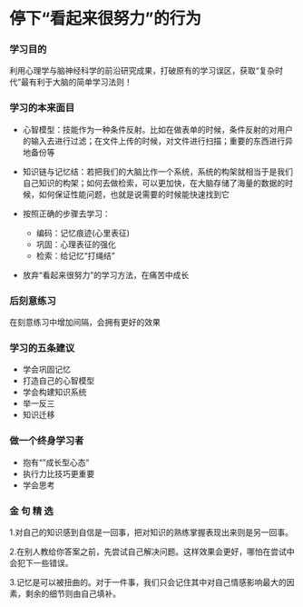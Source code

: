 # 停下“看起来很努力”的行为

### 学习目的

利用心理学与脑神经科学的前沿研究成果，打破原有的学习误区，获取“复杂时代”最有利于大脑的简单学习法则！



### 学习的本来面目

- 心智模型：技能作为一种条件反射。比如在做表单的时候，条件反射的对用户的输入去进行过滤；在文件上传的时候，对文件进行扫描；重要的东西进行异地备份等
- 知识链与记忆结：若把我们的大脑比作一个系统，系统的构架就相当于是我们自己知识的构架；如何去做检索，可以更加快，在大脑存储了海量的数据的时候，如何保证性能问题，也就是说需要的时候能快速找到它
- 按照正确的步骤去学习：
  - 编码：记忆痕迹(心里表征)
  - 巩固：心理表征的强化
  - 检索：给记忆“打绳结”

- 放弃“看起来很努力”的学习方法，在痛苦中成长



### 后刻意练习

在刻意练习中增加间隔，会拥有更好的效果



### 学习的五条建议

- 学会巩固记忆
- 打造自己的心智模型
- 学会构建知识系统
- 举一反三
- 知识迁移



### 做一个终身学习者

- 抱有“”成长型心态“
- 执行力比技巧更重要
- 学会思考



### 金 句 精 选



1.对自己的知识感到自信是一回事，把对知识的熟练掌握表现出来则是另一回事。



2.在别人教给你答案之前，先尝试自己解决问题。这样效果会更好，哪怕在尝试中会犯下一些错误。



3.记忆是可以被扭曲的。对于一件事，我们只会记住其中对自己情感影响最大的因素，剩余的细节则由自己填补。 
